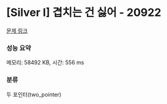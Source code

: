 # [Silver I] 겹치는 건 싫어 - 20922 

[문제 링크](https://www.acmicpc.net/problem/20922) 

### 성능 요약

메모리: 58492 KB, 시간: 556 ms

### 분류

두 포인터(two_pointer)

